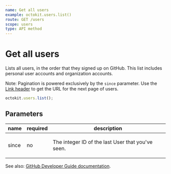 ```yaml
---
name: Get all users
example: octokit.users.list()
route: GET /users
scope: users
type: API method
---
```


# Get all users

Lists all users, in the order that they signed up on GitHub. This list includes personal user accounts and organization accounts.

Note: Pagination is powered exclusively by the `since` parameter. Use the [Link header](https://developer.github.com/v3/#link-header) to get the URL for the next page of users.

```js
octokit.users.list();
```

## Parameters

<table>
  <thead>
    <tr>
      <th>name</th>
      <th>required</th>
      <th>description</th>
    </tr>
  </thead>
  <tbody>
    <tr><td>since</td><td>no</td><td>

The integer ID of the last User that you've seen.

</td></tr>
  </tbody>
</table>

See also: [GitHub Developer Guide documentation](https://developer.github.com/v3/users/#get-all-users).

